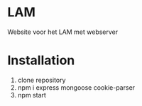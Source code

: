 # LAM
Website voor het LAM met webserver

# Installation
1. clone repository
2. npm i express mongoose cookie-parser
3. npm start
